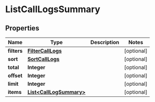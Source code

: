 
# ListCallLogsSummary

## Properties
Name | Type | Description | Notes
------------ | ------------- | ------------- | -------------
**filters** | [**FilterCallLogs**](FilterCallLogs.md) |  |  [optional]
**sort** | [**SortCallLogs**](SortCallLogs.md) |  |  [optional]
**total** | **Integer** |  |  [optional]
**offset** | **Integer** |  |  [optional]
**limit** | **Integer** |  |  [optional]
**items** | [**List&lt;CallLogSummary&gt;**](CallLogSummary.md) |  |  [optional]



